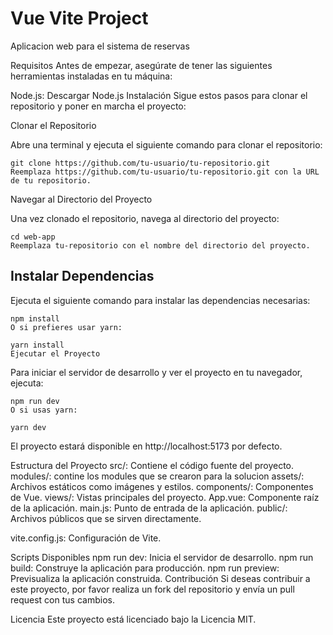 
# Vue Vite Project
Aplicacion web para el sistema de reservas

Requisitos
Antes de empezar, asegúrate de tener las siguientes herramientas instaladas en tu máquina:

Node.js: Descargar Node.js
Instalación
Sigue estos pasos para clonar el repositorio y poner en marcha el proyecto:

Clonar el Repositorio

Abre una terminal y ejecuta el siguiente comando para clonar el repositorio:

```
git clone https://github.com/tu-usuario/tu-repositorio.git
Reemplaza https://github.com/tu-usuario/tu-repositorio.git con la URL de tu repositorio.
```
Navegar al Directorio del Proyecto

Una vez clonado el repositorio, navega al directorio del proyecto:

```
cd web-app
Reemplaza tu-repositorio con el nombre del directorio del proyecto.
```
## Instalar Dependencias

Ejecuta el siguiente comando para instalar las dependencias necesarias:

```
npm install
O si prefieres usar yarn:
```

```
yarn install
Ejecutar el Proyecto
```

Para iniciar el servidor de desarrollo y ver el proyecto en tu navegador, ejecuta:

```
npm run dev
O si usas yarn:

yarn dev
```
El proyecto estará disponible en http://localhost:5173 por defecto.

Estructura del Proyecto
src/: Contiene el código fuente del proyecto.
modules/: contine los modules que se crearon para la solucion
assets/: Archivos estáticos como imágenes y estilos.
components/: Componentes de Vue.
views/: Vistas principales del proyecto.
App.vue: Componente raíz de la aplicación.
main.js: Punto de entrada de la aplicación.
public/: Archivos públicos que se sirven directamente.

vite.config.js: Configuración de Vite.

Scripts Disponibles
npm run dev: Inicia el servidor de desarrollo.
npm run build: Construye la aplicación para producción.
npm run preview: Previsualiza la aplicación construida.
Contribución
Si deseas contribuir a este proyecto, por favor realiza un fork del repositorio y envía un pull request con tus cambios.

Licencia
Este proyecto está licenciado bajo la Licencia MIT.
